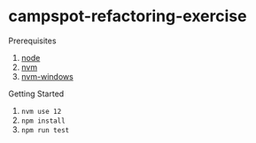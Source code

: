 # campspot-refactoring-exercise

Prerequisites
1. [node](https://nodejs.org/en/download/)
2. [nvm](https://docs.npmjs.com/downloading-and-installing-node-js-and-npm)
3. [nvm-windows](https://github.com/coreybutler/nvm-windows)

Getting Started
1. `nvm use 12`
2. `npm install`
3. `npm run test`
